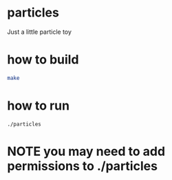 # particles
Just a little particle toy
# how to build
```bash
make
```
# how to run
```make
./particles
```
# NOTE you may need to add permissions to ./particles


